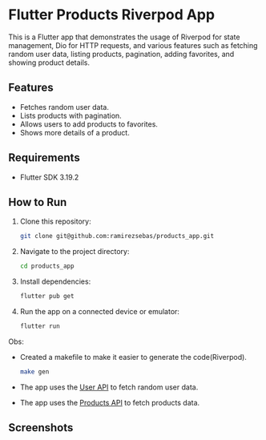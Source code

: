 # Flutter Products Riverpod App

This is a Flutter app that demonstrates the usage of Riverpod for state management, Dio for HTTP requests, and various features such as fetching random user data, listing products, pagination, adding favorites, and showing product details.

## Features

- Fetches random user data.
- Lists products with pagination.
- Allows users to add products to favorites.
- Shows more details of a product.

## Requirements

- Flutter SDK 3.19.2

## How to Run

1. Clone this repository:

   ```bash
   git clone git@github.com:ramirezsebas/products_app.git
   ```

2. Navigate to the project directory:

   ```bash
   cd products_app
   ```

3. Install dependencies:

   ```bash
   flutter pub get
   ```

4. Run the app on a connected device or emulator:

   ```bash
   flutter run
   ```

Obs:

- Created a makefile to make it easier to generate the code(Riverpod).

  ```bash
  make gen
  ```
  
- The app uses the [User API](https://dummyjson.com/users/${id}) to fetch random user data.
- The app uses the [Products API](https://dummyjson.com/products/) to fetch products data.

## Screenshots
